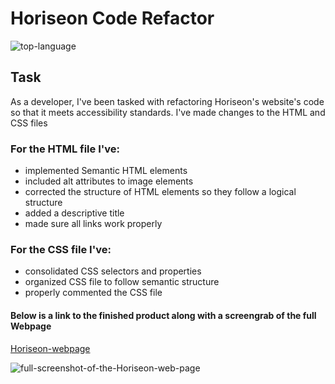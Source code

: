 # Horiseon Code Refactor
![top-language](https://img.shields.io/github/languages/top/Israel-Molestina/Horiseon-code-refactor)

## Task
As a developer, I've been tasked with refactoring Horiseon's website's code 
so that it meets accessibility standards. I've made changes to the HTML and CSS files

### For the HTML file I've:
* implemented Semantic HTML elements
* included alt attributes to image elements
* corrected the structure of HTML elements so they follow a logical structure
* added a descriptive title
* made sure all links work properly

### For the CSS file I've:
* consolidated CSS selectors and properties
* organized CSS file to follow semantic structure
* properly commented the CSS file

#### Below is a link to the finished product along with a screengrab of the full Webpage
[Horiseon-webpage](https://israel-molestina.github.io/Horiseon-code-refactor/)

![full-screenshot-of-the-Horiseon-web-page](./assets/images/horiseon-full-web-page.png)


